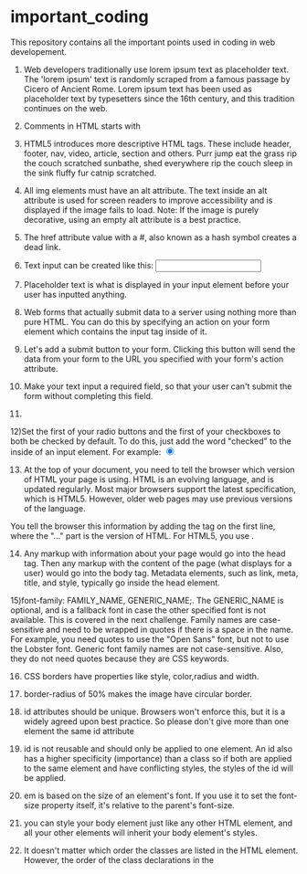 # important_coding
This repository contains all the important points used in coding in web developement.

1) Web developers traditionally use lorem ipsum text as placeholder text. The 'lorem ipsum' text is randomly scraped from a famous passage by Cicero of Ancient Rome.
Lorem ipsum text has been used as placeholder text by typesetters since the 16th century, and this tradition continues on the web.

2) Comments in HTML starts with <!--, and ends with a -->

3) HTML5 introduces more descriptive HTML tags. These include header, footer, nav, video, article, section and others. Purr jump eat the grass rip the couch scratched sunbathe, shed everywhere rip the couch sleep in the sink fluffy fur catnip scratched.

4) All img elements must have an alt attribute. The text inside an alt attribute is used for screen readers to improve accessibility and is displayed if the image fails to load.
Note: If the image is purely decorative, using an empty alt attribute is a best practice.

5) The href attribute value with a #, also known as a hash symbol creates a dead link.

6) Text input can be created like this: <input type="text">

7) Placeholder text is what is displayed in your input element before your user has inputted anything.

8) Web forms that actually submit data to a server using nothing more than pure HTML. You can do this by specifying an action on your form element which contains the input tag inside of it.

9) Let's add a submit button to your form. Clicking this button will send the data from your form to the URL you specified with your form's action attribute.

10) Make your text input a required field, so that your user can't submit the form without completing this field.

11) 
<!--<form>
  <label for = "firstname"> First Name
    <input id = "firstname" type="text" placeholder="Enter first name" name="first name">
  </label></br>
  <label for = "lastname"> Last Name
    <input type="text" placeholder="Enter last name" name="last name">
  </label></br>
  <label for = "maleid"> Male
    <input id = "maleid" type="checkbox" value = "male" name="gender"> 
  </label></br>
  <label for = "femaleid"> Female 
    <input type="checkbox" value = "female" name="gender">
  </label></br>
  <label for = "yesid"> Yes
    <input id = "yesid" type="radio" value = "yes" name = "yesorno"> 
  </label></br>
  <label for = "noid"> No
    <input id = "noid" type="radio" value = "no" name = "yesorno">
  </label></br>
  <button type = "submit">Submit</button>
</form> -->

12)Set the first of your radio buttons and the first of your checkboxes to both be checked by default.
To do this, just add the word "checked" to the inside of an input element. For example:
<input type="radio" name="test-name" checked>

13) At the top of your document, you need to tell the browser which version of HTML your page is using. HTML is an evolving language, and is updated regularly. Most major browsers support the latest specification, which is HTML5. However, older web pages may use previous versions of the language.

You tell the browser this information by adding the <!DOCTYPE ...> tag on the first line, where the "..." part is the version of HTML. For HTML5, you use <!DOCTYPE html>.
<!DOCTYPE html>
<html>
  <!-- Your HTML code goes here -->
</html>

14) Any markup with information about your page would go into the head tag. Then any markup with the content of the page (what displays for a user) would go into the body tag. 
Metadata elements, such as link, meta, title, and style, typically go inside the head element.
<!DOCTYPE html>
<html>
  <head>
    <!-- metadata elements -->
  </head>
  <body>
    <!-- page contents -->
  </body>
</html>

15)font-family: FAMILY_NAME, GENERIC_NAME;.
The GENERIC_NAME is optional, and is a fallback font in case the other specified font is not available. This is covered in the next challenge.
Family names are case-sensitive and need to be wrapped in quotes if there is a space in the name. For example, you need quotes to use the "Open Sans" font, but not to use the Lobster font. Generic font family names are not case-sensitive. Also, they do not need quotes because they are CSS keywords.

16) CSS borders have properties like style, color,radius and width.

17) border-radius of 50% makes the image have circular border.

18) id attributes should be unique. Browsers won't enforce this, but it is a widely agreed upon best practice. So please don't give more than one element the same id attribute

19) id is not reusable and should only be applied to one element. An id also has a higher specificity (importance) than a class so if both are applied to the same element and have conflicting styles, the styles of the id will be applied.

20) em is based on the size of an element's font. If you use it to set the font-size property itself, it's relative to the parent's font-size.

21) you can style your body element just like any other HTML element, and all your other elements will inherit your body element's styles.

23) It doesn't matter which order the classes are listed in the HTML element. However, the order of the class declarations in the <style> section are what is important. The class declared last overrides the style properties of the class declared before that.
  
24) if the id and class having same property are applied, id is preferred EVEN IF THE CLASS IS DECLARED AFTER IT.

25) inline styling > id > class. inline overrides all CSS declarations in the style element.

26) Add the keyword !important to your pink-text element's color declaration to make 100% sure that your h1 element will be pink. ex: color: pink !important; 
    This is the most powerful and has the highest preference when compared to the other types.
    !important > inline styling > id > class

27) [type:'radio']{   //helps the spacing around the radio button. only margin is used not padding.
      margin: 20px 10px 30px 40px;   
    }
   
28) --penguin-skin: gray;  #This will create a variable named --penguin-skin and assign it the value of gray.

29) After you create your variable, you can assign its value to other CSS properties by referencing the name you gave it.
    background: var(--penguin-skin);
This will change the background of whatever element you are targeting to gray because that is the value of the --penguin-skin variable.

30) background: var(--penguin-skin, black); #black is the fallback value if the variable --penguin-skin wasnt located.
the variable can only be used inside the class where it is declared. To avoid this, the variables are declared inside the 
:root{     //this is like the container of all the html. like the html tag.
} 
31) media query are used to apply certain changes at a particular size
@media(max-size:40px){
  :root{
    variable : black;
  }
}
31) Another declaration of colors can be added to make up for the browser compatibility issues with the code.

32) In web development, HTML gives structure and semantics to a page's content, and CSS controls the layout and appearance of it.

33) text-align: justify; causes all lines of text except the last line to meet the left and right edges of the line box.

text-align: center; centers the text

text-align: right; right-aligns the text

And text-align: left; (the default) left-aligns the text.

34)  With the strong tag, the browser applies the CSS of font-weight: bold; to the element.4

35) Try to avoid using the u tag when it could be confused for a link. Anchor tags also have a default underlined formatting.

36) height, width.

37) <strong></strong>    -> font-weight:bold;
    <u></u>              -> text-decoration:underline;
    <em></em>            -> font-style:italic;
    <s></s>              -> text-decoration:line-through;
    <hr>                 -> used to add a horizontal line across the width of the containing element.
    
